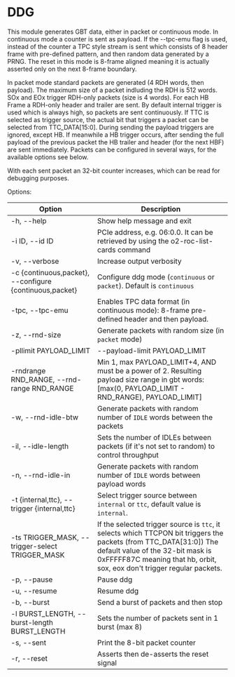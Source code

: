 # DDG

This module generates GBT data, either in packet or continuous mode. In continuous mode a counter is sent as payload. If the 
--tpc-emu flag is used, instead of the counter a TPC style stream is sent which consists of 8 header frame with pre-defined pattern, and then random data generated by a PRNG. The reset in this mode is 8-frame aligned meaning it is actually asserted only on the next 8-frame boundary.


In packet mode standard packets are generated (4 RDH words, then payload). The maximum size of a packet indluding the RDH is 512 words. SOx and EOx trigger RDH-only packets (size is 4 words). For each HB Frame a RDH-only header and trailer are sent. By default internal trigger is used which is always high, so packets are sent continuously. If TTC is selected as trigger source, the actual bit that triggers a packet can be selected from TTC\_DATA[15:0]. During sending the payload triggers are ignored, except HB. If meanwhile a HB trigger occurs, after sending the full payload of the previous packet the HB trailer and header (for the next HBF) are sent immediately. Packets can be configured in several ways, for the available options see below.


With each sent packet an 32-bit counter increases, which can be read for debugging purposes.

Options:


|Option | Description |
|------------------------|-------------------------------------|
|  -h, --help            |Show help message and exit           |
|  -i ID, --id ID        |PCIe address, e.g. 06:0.0. It can be retrieved by using the o2-roc-list-cards command |
|  -v, --verbose         |Increase output verbosity |
|  -c {continuous,packet}, --configure {continuous,packet} | Configure ddg mode (`continuous` or `packet`). Default is `continuous` |
|  -tpc, --tpc-emu       | Enables TPC data format (in continuous mode): 8-frame pre-defined header and then payload.
|  -z, --rnd-size	 | Generate packets with random size (in `packet` mode) |
|  -pllimit PAYLOAD\_LIMIT | --payload-limit PAYLOAD\_LIMIT | Max size of payload in words. Min 0, max 508 |
|  -rndrange RND\_RANGE, --rnd-range RND\_RANGE | Min 1, max PAYLOAD\_LIMIT+4, AND must be a power of 2. Resulting payload size range in gbt words: [max(0, PAYLOAD\_LIMIT - RND\_RANGE), PAYLOAD\_LIMIT] |
|  -w, --rnd-idle-btw	 | Generate packets with random number of `IDLE` words between the packets   |
|  -il, --idle-length    | Sets the number of IDLEs between packets (if it's not set to random) to control throughput  |
|  -n, --rnd-idle-in	 | Generate packets with random number of `IDLE` words between payload words |
|  -t {internal,ttc}, --trigger {internal,ttc}| Select trigger source between `internal` or `ttc`, default value is `internal`. | 
|  -ts TRIGGER\_MASK, --trigger-select TRIGGER\_MASK|If the selected trigger source is `ttc`, it selects which TTCPON bit triggers the packets (from TTC\_DATA[31:0]) The default value of the 32-bit mask is 0xFFFFF87C meaning that hb, orbit, sox, eox don't trigger regular packets. 
|  -p, --pause           | Pause ddg  | 
|  -u, --resume          | Resume ddg |
|  -b, --burst           | Send a burst of packets and then stop     |
|  -l BURST\_LENGTH, --burst-length BURST\_LENGTH | Sets the number of packets sent in 1 burst (max 8)
|  -s, --sent            | Print the 8-bit packet counter  	     |
|  -r, --reset		 | Asserts then de-asserts the reset signal  |
